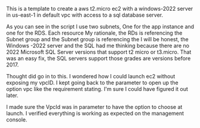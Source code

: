 This is a template to create a aws t2.micro ec2 with a windows-2022 server in us-east-1 in default vpc with access to a sql database server.

As you can see in the script I use two subnets, One for the app instance and one for the RDS. Each resource My rationale, the RDs is referencing the Subnet group and the Subnet group is referencing the
I will be honest, the Windows -2022 server and the SQL had me thinking because there are no  2022 Microsoft SQL Server versions  that support t2 micro or t3.micro. That was an easy fix, the SQL servers support those grades are versions before 2017.

Thought did go in to this. I wondered how I could launch ec2 without exposing my vpcID. I kept going back to the parameter to open up the option vpc like the requirement stating. I'm sure I could have figured it out later. 

I made sure the VpcId was in parameter to have the option to choose at launch.
I verified everything is working as expected on the management console. 
